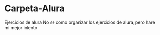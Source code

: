 # Carpeta-Alura
Ejercicios de alura 
No se como organizar los ejercicios de alura, pero hare mi mejor intento
